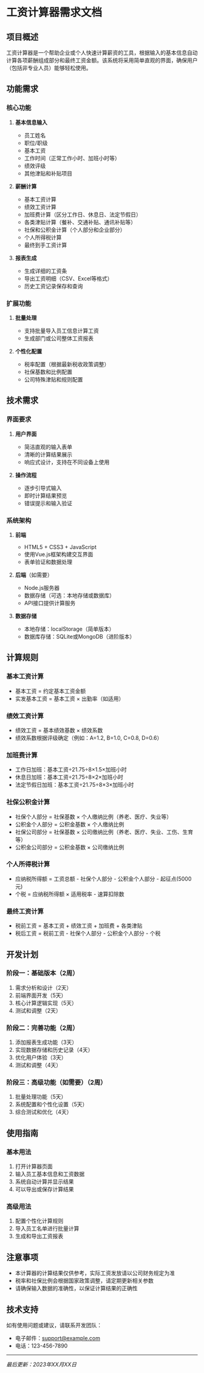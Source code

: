 # 工资计算器需求文档

## 项目概述
工资计算器是一个帮助企业或个人快速计算薪资的工具，根据输入的基本信息自动计算各项薪酬组成部分和最终工资金额。该系统将采用简单直观的界面，确保用户（包括非专业人员）能够轻松使用。

## 功能需求

### 核心功能
1. **基本信息输入**
   - 员工姓名
   - 职位/职级
   - 基本工资
   - 工作时间（正常工作小时、加班小时等）
   - 绩效评级
   - 其他津贴和补贴项目

2. **薪酬计算**
   - 基本工资计算
   - 绩效工资计算
   - 加班费计算（区分工作日、休息日、法定节假日）
   - 各类津贴计算（餐补、交通补贴、通讯补贴等）
   - 社保和公积金计算（个人部分和企业部分）
   - 个人所得税计算
   - 最终到手工资计算

3. **报表生成**
   - 生成详细的工资条
   - 导出工资明细（CSV、Excel等格式）
   - 历史工资记录保存和查询

### 扩展功能
1. **批量处理**
   - 支持批量导入员工信息计算工资
   - 生成部门或公司整体工资报表

2. **个性化配置**
   - 税率配置（根据最新税收政策调整）
   - 社保基数和比例配置
   - 公司特殊津贴和规则配置

## 技术需求

### 界面要求
1. **用户界面**
   - 简洁直观的输入表单
   - 清晰的计算结果展示
   - 响应式设计，支持在不同设备上使用

2. **操作流程**
   - 逐步引导式输入
   - 即时计算结果预览
   - 错误提示和输入验证

### 系统架构
1. **前端**
   - HTML5 + CSS3 + JavaScript
   - 使用Vue.js框架构建交互界面
   - 表单验证和数据处理

2. **后端**（如需要）
   - Node.js服务器
   - 数据存储（可选：本地存储或数据库）
   - API接口提供计算服务

3. **数据存储**
   - 本地存储：localStorage（简单版本）
   - 数据库存储：SQLite或MongoDB（进阶版本）

## 计算规则

### 基本工资计算
- 基本工资 = 约定基本工资金额
- 实发基本工资 = 基本工资 × 出勤率（如适用）

### 绩效工资计算
- 绩效工资 = 基本绩效基数 × 绩效系数
- 绩效系数根据评级确定（例如：A=1.2, B=1.0, C=0.8, D=0.6）

### 加班费计算
- 工作日加班：基本工资÷21.75÷8×1.5×加班小时
- 休息日加班：基本工资÷21.75÷8×2×加班小时
- 法定节假日加班：基本工资÷21.75÷8×3×加班小时

### 社保公积金计算
- 社保个人部分 = 社保基数 × 个人缴纳比例（养老、医疗、失业等）
- 公积金个人部分 = 公积金基数 × 个人缴纳比例
- 社保公司部分 = 社保基数 × 公司缴纳比例（养老、医疗、失业、工伤、生育等）
- 公积金公司部分 = 公积金基数 × 公司缴纳比例

### 个人所得税计算
- 应纳税所得额 = 工资总额 - 社保个人部分 - 公积金个人部分 - 起征点(5000元)
- 个税 = 应纳税所得额 × 适用税率 - 速算扣除数

### 最终工资计算
- 税前工资 = 基本工资 + 绩效工资 + 加班费 + 各类津贴
- 税后工资 = 税前工资 - 社保个人部分 - 公积金个人部分 - 个税

## 开发计划

### 阶段一：基础版本（2周）
1. 需求分析和设计（2天）
2. 前端界面开发（5天）
3. 核心计算逻辑实现（5天）
4. 测试和调整（2天）

### 阶段二：完善功能（2周）
1. 添加报表生成功能（3天）
2. 实现数据存储和历史记录（4天）
3. 优化用户体验（3天）
4. 测试和调整（4天）

### 阶段三：高级功能（如需要）（2周）
1. 批量处理功能（5天）
2. 系统配置和个性化设置（5天）
3. 综合测试和优化（4天）

## 使用指南

### 基本用法
1. 打开计算器页面
2. 输入员工基本信息和工资数据
3. 系统自动计算并显示结果
4. 可以导出或保存计算结果

### 高级用法
1. 配置个性化计算规则
2. 导入员工名单进行批量计算
3. 生成和导出工资报表

## 注意事项
- 本计算器的计算结果仅供参考，实际工资发放请以公司财务规定为准
- 税率和社保比例会根据国家政策调整，请定期更新相关参数
- 请确保输入数据的准确性，以保证计算结果的正确性

## 技术支持
如有使用问题或建议，请联系开发团队：
- 电子邮件：support@example.com
- 电话：123-456-7890

---
*最后更新：2023年XX月XX日* 